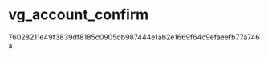 vg_account_confirm
==================

76028211e49f3839df8185c0905db987444e1ab2e1669f64c9efaeefb77a746a
